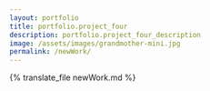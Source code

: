 ```yaml
---
layout: portfolio
title: portfolio.project_four
description: portfolio.project_four_description
image: /assets/images/grandmother-mini.jpg
permalink: /newWork/
---
```

{% translate_file newWork.md %}
